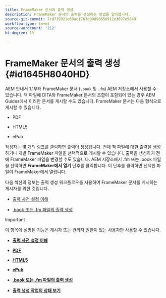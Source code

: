 ```yaml
---
title: FrameMaker 문서의 출력 생성
description: FrameMaker 문서의 출력을 생성하는 방법을 알아봅니다.
source-git-commit: 7cd719921e68ac1763d09d9665d912e3697e5849
workflow-type: tm+mt
source-wordcount: '212'
ht-degree: 1%

---
```



# FrameMaker 문서의 출력 생성 {#id1645H8040HD}

AEM 안내서 1.1부터 FrameMaker 문서 \(`.book` 및 `.fm`\) AEM 저장소에서 사용할 수 있습니다. 책 파일에 DITA와 FrameMaker 문서의 조합이 포함되어 있는 경우 AEM Guides에서 이러한 문서를 게시할 수도 있습니다. FrameMaker 문서는 다음 형식으로 게시할 수 있습니다.

- PDF

- HTML5

- ePub


작성자는 몇 개의 링크를 클릭하면 출력이 생성됩니다. 전체 책 파일에 대한 출력을 생성하거나 개별 FrameMaker 파일을 선택적으로 게시할 수 있습니다. 출력을 생성하기 전에 FrameMaker 파일을 변경할 수도 있습니다. AEM 저장소에서 .fm 또는 .book 파일을 선택하면 **FrameMaker에서 열기** 단추를 클릭합니다. 이 단추를 클릭하면 선택한 파일이 FrameMaker에서 열립니다.

다음 섹션의 정보는 출력 생성 워크플로우를 사용하여 FrameMaker 문서를 게시하는 게시자를 위한 것입니다.

- [출력 사전 설정 이해](fm-output-understand-presets.md#)

- [.book 또는 .fm 파일의 출력 생성](fm-output-generate.md#)

>[!IMPORTANT]
>
> 이 항목에 설명된 기능은 게시자 또는 관리자 권한이 있는 사용자만 사용할 수 있습니다.

- **[출력 사전 설정 이해](fm-output-understand-presets.md)**

- **[PDF](fm-output-pdf-preset.md)**

- **[HTML5](fm-output-html5-preset.md)**

- **[ePub](fm-output-epub-preset.md)**

- **[.book 또는 .fm 파일의 출력 생성](fm-output-generate.md)**

- **[출력 생성 작업의 상태 보기](fm-output-view-status.md)**


